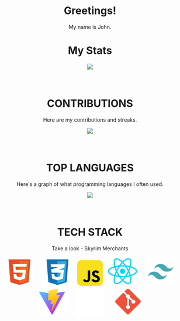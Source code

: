 <div align="center">
<h1>Greetings!</h1>
<p>My name is John.</p>
<div align="center">

<h1>My Stats</h1>
<div align="center"><img src="https://github-readme-stats.vercel.app/api?username=henricakes&theme=react&show_icons=true&hide_border=true&count_private=true" /></div>
<br/>
<br/>
<h1><strong>CONTRIBUTIONS</strong></h1>
<p>Here are my contributions and streaks.</p>
<div align="center"><img src="https://github-readme-streak-stats.herokuapp.com/?user=henricakes&theme=react&hide_border=true" />  </div>
<br/>
<br/>
<h1><strong>TOP LANGUAGES</strong></h1>
<p>Here's a graph of what programming languages I often used.</p>
<div align="center"><img src="https://github-readme-stats.vercel.app/api/top-langs/?username=henricakes&theme=react&show_icons=true&hide_border=true&layout=compact" /></div>
<br/>
<br/>
<h1><strong>TECH STACK</strong></h1>
<p>Take a look - Skyrim Merchants</p>
<div align="center">
  <img src="src/assets/HTML.svg" height="80" style="margin: 0 10px;" />
  <img src="src/assets/CSS.svg" height="80" style="margin: 0 10px;" />
  <img src="src/assets/JAVASCRIPT.svg" height="70" style="margin: 0 10 2px; padding:2" />
  <img src="src/assets/react.svg" height="80" style="margin: 0 10px;" />
  <img src="src/assets/TAILWIND.svg" height="80" style="margin: 0 10px;" />
  <img src="src/assets/VITE.svg" height="80" style="margin: 0 10px;" />
  <img src="src/assets/EXPO.svg" height="80" style="margin: 0 10px;" />
  <img src="src/assets/GIT.svg" height="80" style="margin: 0 10px;" />
</div>
</div>
</div>
